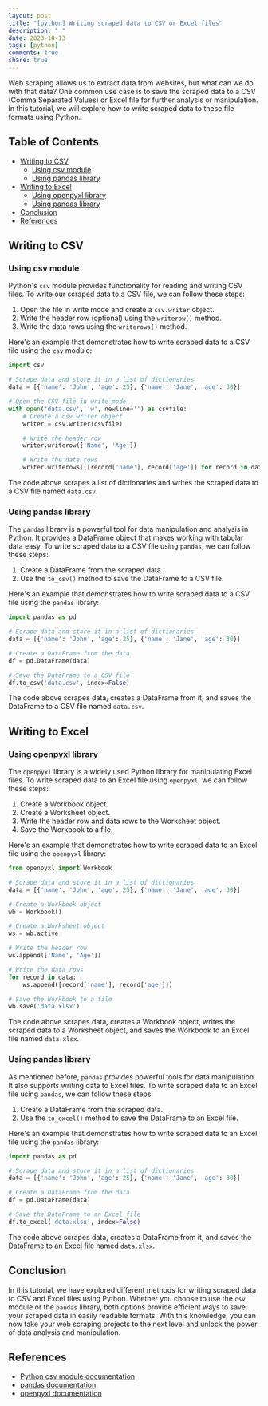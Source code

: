 ```yaml
---
layout: post
title: "[python] Writing scraped data to CSV or Excel files"
description: " "
date: 2023-10-13
tags: [python]
comments: true
share: true
---
```


Web scraping allows us to extract data from websites, but what can we do with that data? One common use case is to save the scraped data to a CSV (Comma Separated Values) or Excel file for further analysis or manipulation. In this tutorial, we will explore how to write scraped data to these file formats using Python.

## Table of Contents
- [Writing to CSV](#writing-to-csv)
  - [Using csv module](#using-csv-module)
  - [Using pandas library](#using-pandas-library)
- [Writing to Excel](#writing-to-excel)
  - [Using openpyxl library](#using-openpyxl-library)
  - [Using pandas library](#using-pandas-library-1)
- [Conclusion](#conclusion)
- [References](#references)

## Writing to CSV

### Using csv module

Python's `csv` module provides functionality for reading and writing CSV files. To write our scraped data to a CSV file, we can follow these steps:

1. Open the file in write mode and create a `csv.writer` object.
2. Write the header row (optional) using the `writerow()` method.
3. Write the data rows using the `writerows()` method.

Here's an example that demonstrates how to write scraped data to a CSV file using the `csv` module:

```python
import csv

# Scrape data and store it in a list of dictionaries
data = [{'name': 'John', 'age': 25}, {'name': 'Jane', 'age': 30}]

# Open the CSV file in write mode
with open('data.csv', 'w', newline='') as csvfile:
    # Create a csv.writer object
    writer = csv.writer(csvfile)

    # Write the header row
    writer.writerow(['Name', 'Age'])

    # Write the data rows
    writer.writerows([[record['name'], record['age']] for record in data])
```

The code above scrapes a list of dictionaries and writes the scraped data to a CSV file named `data.csv`.

### Using pandas library

The `pandas` library is a powerful tool for data manipulation and analysis in Python. It provides a DataFrame object that makes working with tabular data easy. To write scraped data to a CSV file using `pandas`, we can follow these steps:

1. Create a DataFrame from the scraped data.
2. Use the `to_csv()` method to save the DataFrame to a CSV file.

Here's an example that demonstrates how to write scraped data to a CSV file using the `pandas` library:

```python
import pandas as pd

# Scrape data and store it in a list of dictionaries
data = [{'name': 'John', 'age': 25}, {'name': 'Jane', 'age': 30}]

# Create a DataFrame from the data
df = pd.DataFrame(data)

# Save the DataFrame to a CSV file
df.to_csv('data.csv', index=False)
```

The code above scrapes data, creates a DataFrame from it, and saves the DataFrame to a CSV file named `data.csv`.

## Writing to Excel

### Using openpyxl library

The `openpyxl` library is a widely used Python library for manipulating Excel files. To write scraped data to an Excel file using `openpyxl`, we can follow these steps:

1. Create a Workbook object.
2. Create a Worksheet object.
3. Write the header row and data rows to the Worksheet object.
4. Save the Workbook to a file.

Here's an example that demonstrates how to write scraped data to an Excel file using the `openpyxl` library:

```python
from openpyxl import Workbook

# Scrape data and store it in a list of dictionaries
data = [{'name': 'John', 'age': 25}, {'name': 'Jane', 'age': 30}]

# Create a Workbook object
wb = Workbook()

# Create a Worksheet object
ws = wb.active

# Write the header row
ws.append(['Name', 'Age'])

# Write the data rows
for record in data:
    ws.append([record['name'], record['age']])

# Save the Workbook to a file
wb.save('data.xlsx')
```

The code above scrapes data, creates a Workbook object, writes the scraped data to a Worksheet object, and saves the Workbook to an Excel file named `data.xlsx`.

### Using pandas library

As mentioned before, `pandas` provides powerful tools for data manipulation. It also supports writing data to Excel files. To write scraped data to an Excel file using `pandas`, we can follow these steps:

1. Create a DataFrame from the scraped data.
2. Use the `to_excel()` method to save the DataFrame to an Excel file.

Here's an example that demonstrates how to write scraped data to an Excel file using the `pandas` library:

```python
import pandas as pd

# Scrape data and store it in a list of dictionaries
data = [{'name': 'John', 'age': 25}, {'name': 'Jane', 'age': 30}]

# Create a DataFrame from the data
df = pd.DataFrame(data)

# Save the DataFrame to an Excel file
df.to_excel('data.xlsx', index=False)
```

The code above scrapes data, creates a DataFrame from it, and saves the DataFrame to an Excel file named `data.xlsx`.

## Conclusion

In this tutorial, we have explored different methods for writing scraped data to CSV and Excel files using Python. Whether you choose to use the `csv` module or the `pandas` library, both options provide efficient ways to save your scraped data in easily readable formats. With this knowledge, you can now take your web scraping projects to the next level and unlock the power of data analysis and manipulation.

## References

- [Python csv module documentation](https://docs.python.org/3/library/csv.html)
- [pandas documentation](https://pandas.pydata.org/docs/)
- [openpyxl documentation](https://openpyxl.readthedocs.io/en/stable/)